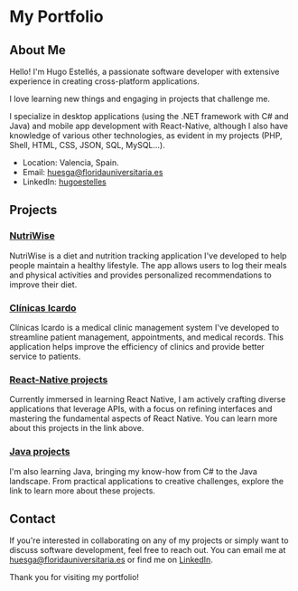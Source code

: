 # My Portfolio

## About Me
Hello! I'm Hugo Estellés, a passionate software developer with extensive experience in creating cross-platform applications.

I love learning new things and engaging in projects that challenge me.

I specialize in desktop applications (using the .NET framework with C# and Java) and mobile app development with React-Native, although I also have knowledge of various other technologies, as evident in my projects (PHP, Shell, HTML, CSS, JSON, SQL, MySQL...).

- Location: Valencia, Spain.
- Email: huesga@floridauniversitaria.es
- LinkedIn: [hugoestelles](www.linkedin.com/in/hugoestelles)

## Projects

### [NutriWise](https://github.com/hugoestelles/NutriWise)
NutriWise is a diet and nutrition tracking application I've developed to help people maintain a healthy lifestyle. The app allows users to log their meals and physical activities and provides personalized recommendations to improve their diet.

### [Clínicas Icardo](https://github.com/hugoestelles/ClinicasIcardo)
Clínicas Icardo is a medical clinic management system I've developed to streamline patient management, appointments, and medical records. This application helps improve the efficiency of clinics and provide better service to patients.

### [React-Native projects](link_to_GitHub_User_Search_repository)
Currently immersed in learning React Native, I am actively crafting diverse applications that leverage APIs, with a focus on refining interfaces and mastering the fundamental aspects of React Native.
You can learn more about this projects in the link above.

### [Java projects](https://github.com/hugoestelles/Java/tree/main)
I'm also learning Java, bringing my know-how from C# to the Java landscape. From practical applications to creative challenges, explore the link to learn more about these projects.

## Contact
If you're interested in collaborating on any of my projects or simply want to discuss software development, feel free to reach out. You can email me at huesga@floridauniversitaria.es or find me on [LinkedIn](www.linkedin.com/in/hugoestelles).

Thank you for visiting my portfolio!
